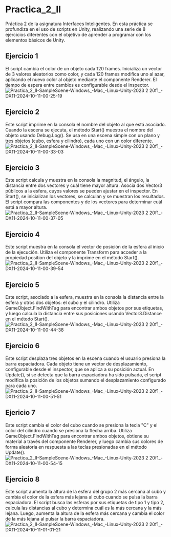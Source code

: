 # Practica_2_II
Práctica 2 de la asignatura Interfaces Inteligentes. En esta práctica se profundiza en el uso de scripts en Unity, realizando una serie de 8 ejercicios diferentes con el objetivo de aprender a programar con los elementos básicos de Unity.

## Ejercicio 1
El script cambia el color de un objeto cada 120 frames. Inicializa un vector de 3 valores aleatorios como color, y cada 120 frames modifica uno al azar, aplicando el nuevo color al objeto mediante el componente Renderer. El tiempo de espera entre cambios es configurable desde el inspector.
![Practica_2_II-SampleScene-Windows_-Mac_-Linux-Unity-2023 2 20f1_-_DX11_-2024-10-11-00-25-19](https://github.com/user-attachments/assets/d7b0c7f9-3763-4872-b6ff-afe4416bde66)

## Ejercicio 2
Este script imprime en la consola el nombre del objeto al que está asociado. Cuando la escena se ejecuta, el método Start() muestra el nombre del objeto usando Debug.Log(). Se usa en una escena simple con un plano y tres objetos (cubo, esfera y cilindro), cada uno con un color diferente.
![Practica_2_II-SampleScene-Windows_-Mac_-Linux-Unity-2023 2 20f1_-_DX11_-2024-10-11-00-33-03](https://github.com/user-attachments/assets/b92a8e5e-b119-4654-8263-8f7d7ae2be6b)

## Ejercicio 3
Este script calcula y muestra en la consola la magnitud, el ángulo, la distancia entre dos vectores y cuál tiene mayor altura. Asocia dos Vector3 públicos a la esfera, cuyos valores se pueden ajustar en el inspector. En Start(), se inicializan los vectores, se calculan y se muestran los resultados. El script compara las componentes y de los vectores para determinar cuál está a mayor altura.
![Practica_2_II-SampleScene-Windows_-Mac_-Linux-Unity-2023 2 20f1_-_DX11_-2024-10-11-00-37-05](https://github.com/user-attachments/assets/db68c1d7-4dea-456f-8076-a27bedde58a0)

## Ejercicio 4
Este script muestra en la consola el vector de posición de la esfera al inicio de la ejecución. Utiliza el componente Transform para acceder a la propiedad position del objeto y la imprime en el método Start().
![Practica_2_II-SampleScene-Windows_-Mac_-Linux-Unity-2023 2 20f1_-_DX11_-2024-10-11-00-39-54](https://github.com/user-attachments/assets/7fdae596-b6eb-4597-b198-8138a136802f)

## Ejercicio 5
Este script, asociado a la esfera, muestra en la consola la distancia entre la esfera y otros dos objetos: el cubo y el cilindro. Utiliza GameObject.FindWithTag para encontrar ambos objetos por sus etiquetas, y luego calcula la distancia entre sus posiciones usando Vector3.Distance en el método Start().
![Practica_2_II-SampleScene-Windows_-Mac_-Linux-Unity-2023 2 20f1_-_DX11_-2024-10-11-00-44-38](https://github.com/user-attachments/assets/d9812052-f1df-4ec1-a2b1-dca8c55781c7)

## Ejercicio 6
Este script desplaza tres objetos en la escena cuando el usuario presiona la barra espaciadora. Cada objeto tiene un vector de desplazamiento, configurable desde el inspector, que se aplica a su posición actual. En Update(), si se detecta que la barra espaciadora ha sido pulsada, el script modifica la posición de los objetos sumando el desplazamiento configurado para cada uno.
![Practica_2_II-SampleScene-Windows_-Mac_-Linux-Unity-2023 2 20f1_-_DX11_-2024-10-11-00-51-51](https://github.com/user-attachments/assets/360d9981-0abc-4ef8-9148-bf88eae17a3f)

## Ejericio 7
Este script cambia el color del cubo cuando se presiona la tecla "C" y el color del cilindro cuando se presiona la flecha arriba. Utiliza GameObject.FindWithTag para encontrar ambos objetos, obtiene su material a través del componente Renderer, y luego cambia sus colores de forma aleatoria en respuesta a las teclas presionadas en el método Update().
![Practica_2_II-SampleScene-Windows_-Mac_-Linux-Unity-2023 2 20f1_-_DX11_-2024-10-11-00-54-15](https://github.com/user-attachments/assets/530721f0-4681-4e5d-8ec5-03a2e75b4b72)

## Ejercicio 8
Este script aumenta la altura de la esfera del grupo 2 más cercana al cubo y cambia el color de la esfera más lejana al cubo cuando se pulsa la barra espaciadora. El script busca las esferas por sus etiquetas de tipo 1 y tipo 2, calcula las distancias al cubo y determina cuál es la más cercana y la más lejana. Luego, aumenta la altura de la esfera más cercana y cambia el color de la más lejana al pulsar la barra espaciadora.
![Practica_2_II-SampleScene-Windows_-Mac_-Linux-Unity-2023 2 20f1_-_DX11_-2024-10-11-01-01-21](https://github.com/user-attachments/assets/219e23ea-793b-43f9-98c0-ead2b4d5ed64)


